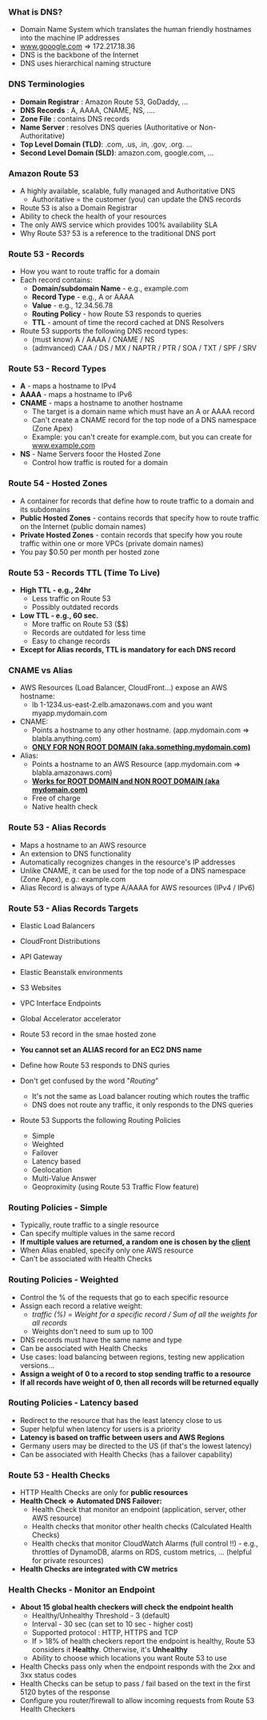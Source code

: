 ### What is DNS?
- Domain Name System which translates the human friendly hostnames into the machine IP addresses
- www.gooogle.com => 172.217.18.36
- DNS is the backbone of the Internet
- DNS uses hierarchical naming structure

### DNS Terminologies
- **Domain Registrar** : Amazon Route 53, GoDaddy, ...
- **DNS Records** : A, AAAA, CNAME, NS, ....
- **Zone File** : contains DNS records
- **Name Server** : resolves DNS queries (Authoritative or Non-Authoritative)
- **Top Level Domain (TLD)**: .com, .us, .in, .gov, .org. ...
- **Second Level Domain (SLD)**: amazon.com, google.com, ...

### Amazon Route 53
- A highly available, scalable, fully managed and Authoritative DNS
  - Authoritative = the customer (you) can update the DNS records
- Route 53 is also a Domain Registrar
- Ability to check the health of your resources
- The only AWS service which provides 100% availability SLA
- Why Route 53? 53 is a reference to the traditional DNS port

### Route 53 - Records
- How you want to route traffic for a domain
- Each record contains:
  - **Domain/subdomain Name** - e.g., example.com
  - **Record Type** - e.g., A or AAAA
  - **Value** - e.g., 12.34.56.78
  - **Routing Policy** - how Route 53 responds to queries
  - **TTL** - amount of time  the record cached at DNS Resolvers
- Route 53 supports the following DNS record types:
  - (must know) A / AAAA / CNAME / NS
  - (admvanced) CAA / DS / MX / NAPTR / PTR / SOA / TXT / SPF / SRV

### Route 53 - Record Types
- **A** - maps a hostname to IPv4
- **AAAA** - maps a hostname to IPv6
- **CNAME** - maps a hostname to another hostname
  - The target is a domain name which must have an A or AAAA record
  - Can't create a CNAME record for the top node of a DNS namespace (Zone Apex)
  - Example: you can't create for example.com, but you can create for www.example.com
- **NS** - Name Servers fooor the Hosted Zone
  - Control how traffic is routed for a domain

### Route 54 - Hosted Zones
- A container for records that define how to route traffic to a domain and its subdomains
- **Public Hosted Zones** - contains records that specify how to route traffic on the Internet (public domain names)
- **Private Hosted Zones** - contain records that specify how you route traffic within one or more VPCs (private domain names)
- You pay $0.50 per month per hosted zone

### Route 53 - Records TTL (Time To Live)
- **High TTL - e.g., 24hr**
  - Less traffic on Route 53
  - Possibly outdated records
- **Low TTL - e.g., 60 sec.**
  - More traffic on Route 53 ($$)
  - Records are outdated for less time
  - Easy to change records
- **Except for Alias records, TTL is mandatory for each DNS record**

### CNAME vs Alias
- AWS Resources (Load Balancer, CloudFront...) expose an AWS hostname:
  - lb 1-1234.us-east-2.elb.amazonaws.com and you want myapp.mydomain.com
- CNAME:
  - Points a hostname to any other hostname. (app.mydomain.com => blabla.anything.com)
  - **<u>ONLY FOR NON ROOT DOMAIN (aka.something.mydomain.com)</u>**
- Alias:
  - Points a hostname to an AWS Resource (app.mydomain.com => blabla.amazonaws.com)
  - **<u>Works for ROOT DOMAIN and NON ROOT DOMAIN (aka mydomain.com)</u>**
  - Free of charge
  - Native health check

### Route 53 - Alias Records
- Maps a hostname to an AWS resource
- An extension to DNS functionality
- Automatically recognizes changes in the resource's IP addresses
- Unlike CNAME, it can be used for the top node of a DNS namespace (Zone Apex), e.g.: example.com
- Alias Record is always of type A/AAAA for AWS resources (IPv4 / IPv6)

### Route 53 - Alias Records Targets
- Elastic Load Balancers
- CloudFront Distributions
- API Gateway
- Elastic Beanstalk environments
- S3 Websites
- VPC Interface Endpoints
- Global Accelerator accelerator
- Route 53 record in the smae hosted zone

- **You cannot set an ALIAS record for an EC2 DNS name**
- Define how Route 53 responds to DNS quries
- Don't get confused by the word "*Routing*"
  - It's not the same as Load balancer routing which routes the traffic
  - DNS does not route any traffic, it only responds to the DNS queries
- Route 53 Supports the following Routing Policies
  - Simple
  - Weighted
  - Failover
  - Latency based
  - Geolocation
  - Multi-Value Answer
  - Geoproximity (using Route 53 Traffic Flow feature)

### Routing Policies - Simple
- Typically, route traffic to a single resource
- Can specify multiple values in the same record
- **If multiple values are returned, a random one is chosen by the <u>client</u>**
- When Alias enabled, specify only one AWS resource
- Can't be associated with Health Checks

### Routing Policies - Weighted
- Control the % of the requests that go to each specific resource
- Assign each record a relative weight:
  - *traffic (%) = Weight for a specific record / Sum of all the weights for all records*
  - Weights don't need to sum up to 100
- DNS records must have the same name and type
- Can be associated with Health Checks
- Use cases: load balancing between regions, testing new application versions...
- **Assign a weight of 0 to a record to stop sending traffic to a resource**
- **If all records have weight of 0, then all records will be returned equally**

### Routing Policies - Latency based
- Redirect to the resource that has the least latency close to us
- Super helpful when latency for users is a priority
- **Latency is based on traffic between users and AWS Regions**
- Germany users may be directed to the US (if that's the lowest latency)
- Can be associated with Health Checks (has a failover capability)

### Route 53 - Health Checks
- HTTP Health Checks are only for **public resources**
- **Health Check => Automated DNS Failover:**
  - Health Check that monitor an endpoint (application, server, other AWS resource)
  - Health checks that monitor other health checks (Calculated Health Checks)
  - Health checks that monitor CloudWatch Alarms (full control !!) - e.g., throttles of DynamoDB, alarms on RDS, custom metrics, ... (helpful for private resources)
- **Health Checks are integrated with CW metrics**

### Health Checks - Monitor an Endpoint
- **About 15 global health checkers will check the endpoint health**
  - Healthy/Unhealthy Threshold - 3 (default)
  - Interval - 30 sec (can set to 10 sec - higher cost)
  - Supported protocol : HTTP, HTTPS and TCP
  - If > 18% of health checkers report the endpoint is healthy, Route 53 considers it **Healthy**. Otherwise, it's **Unhealthy**
  - Ability to choose which locations you want Route 53 to use
- Health Checks pass only when the endpoint responds with the 2xx and 3xx status codes
- Health Checks can be setup to pass / fail based on the text in the first 5120 bytes of the response
- Configure you router/firewall to allow incoming requests from Route 53 Health Checkers